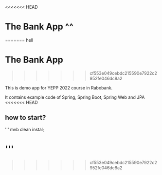<<<<<<< HEAD
# The Bank App ^^
=======
hell
# The Bank App
>>>>>>> cf553e049cebdc215590e7922c2952fe046dc8a2

This is demo app for YEPP 2022 course in Rabobank.

It contains example code of Spring, Spring Boot, Spring Web and JPA
<<<<<<< HEAD

## how to start?

'''
mvb clean instal;

'''
=======
>>>>>>> cf553e049cebdc215590e7922c2952fe046dc8a2
